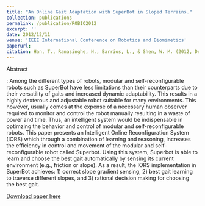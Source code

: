 ```yaml
---
title: "An Online Gait Adaptation with SuperBot in Sloped Terrains."
collection: publications
permalink: /publication/ROBIO2012
excerpt: ''
date: 2012/12/11
venue: 'IEEE International Conference on Robotics and Biomimetics'
paperurl: 
citation: Han, T., Ranasinghe, N., Barrios, L., & Shen, W. M. (2012, December). An online gait adaptation with superbot in sloped terrains. In 2012 IEEE International Conference on Robotics and Biomimetics (ROBIO) (pp. 1256-1261). IEEE.
---
```

Abstract

:    Among the different types of robots, modular and self-reconfigurable robots such as SuperBot have less limitations than their counterparts due to their versatility of gaits and increased dynamic adaptability. This results in a highly dexterous and adjustable robot suitable for many environments. This however, usually comes at the expense of a necessary human observer required to monitor and control the robot manually resulting in a waste of power and time. Thus, an intelligent system would be indispensable in optimzing the behavior and control of modular and self-reconfigurable robots. This paper presents an Intelligent Online Reconfiguration System (IORS) which through a combination of learning and reasoning, increases the efficiency in control and movement of the modular and self-reconfigurable robot called Superbot. Using this system, Superbot is able to learn and choose the best gait automatically by sensing its current environment (e.g., friction or slope). As a result, the IORS implementation in SuperBot achieves: 1) correct slope gradient sensing, 2) best gait learning to traverse different slopes, and 3) rational decision making for choosing the best gait.

[Download paper here](http://hantw007.github.io/files/superbot.pdf)
